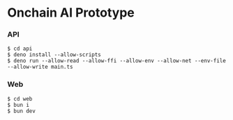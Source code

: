 # Onchain AI Prototype


### API

```
$ cd api
$ deno install --allow-scripts
$ deno run --allow-read --allow-ffi --allow-env --allow-net --env-file --allow-write main.ts
```

### Web

```
$ cd web
$ bun i
$ bun dev
```
